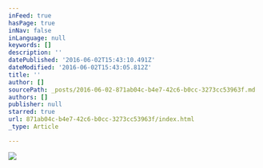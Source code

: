 ```yaml
---
inFeed: true
hasPage: true
inNav: false
inLanguage: null
keywords: []
description: ''
datePublished: '2016-06-02T15:43:10.491Z'
dateModified: '2016-06-02T15:43:05.812Z'
title: ''
author: []
sourcePath: _posts/2016-06-02-871ab04c-b4e7-42c6-b0cc-3273cc53963f.md
authors: []
publisher: null
starred: true
url: 871ab04c-b4e7-42c6-b0cc-3273cc53963f/index.html
_type: Article

---
```

![](https://the-grid-user-content.s3-us-west-2.amazonaws.com/8bbc74fb-8402-4640-b31b-fcfa802ec9a5.png)